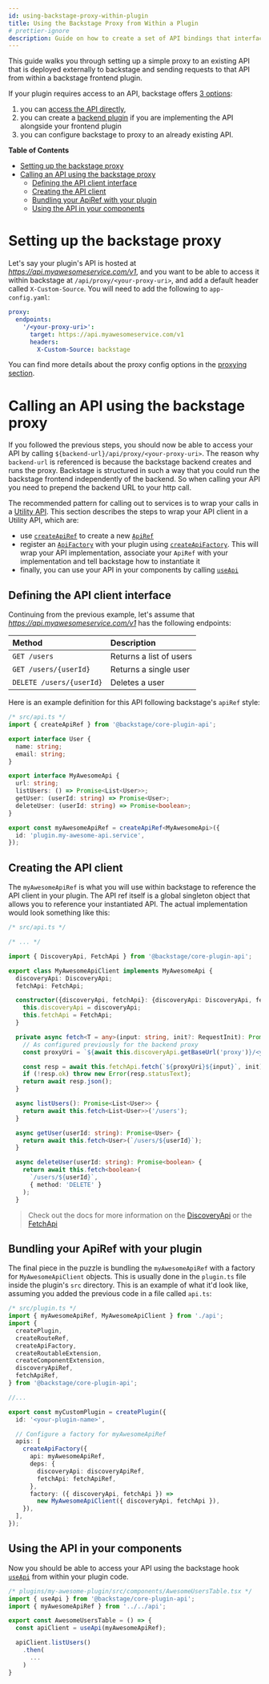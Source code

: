 ```yaml
---
id: using-backstage-proxy-within-plugin
title: Using the Backstage Proxy from Within a Plugin
# prettier-ignore
description: Guide on how to create a set of API bindings that interface with a backend via the backstage proxy
---
```


This guide walks you through setting up a simple proxy to an existing API that
is deployed externally to backstage and sending requests to that API from within
a backstage frontend plugin.

If your plugin requires access to an API, backstage offers
[3 options](../plugins/call-existing-api.md):

1. you can
   [access the API directly](../plugins/call-existing-api.md#issuing-requests-directly),
1. you can create a [backend plugin](../plugins/backend-plugin.md) if you are
   implementing the API alongside your frontend plugin
1. you can configure backstage to proxy to an already existing API.

**Table of Contents**

- [Setting up the backstage proxy](#setting-up-the-backstage-proxy)
- [Calling an API using the backstage proxy](#calling-an-api-using-the-backstage-proxy)
  - [Defining the API client interface](#defining-the-api-client-interface)
  - [Creating the API client](#creating-the-api-client)
  - [Bundling your ApiRef with your plugin](#bundling-your-apiref-with-your-plugin)
  - [Using the API in your components](#using-your-plugin-in-your-components)

# Setting up the backstage proxy

Let's say your plugin's API is hosted at _https://api.myawesomeservice.com/v1_,
and you want to be able to access it within backstage at
`/api/proxy/<your-proxy-uri>`, and add a default header called
`X-Custom-Source`. You will need to add the following to `app-config.yaml`:

```yaml
proxy:
  endpoints:
    '/<your-proxy-uri>':
      target: https://api.myawesomeservice.com/v1
      headers:
        X-Custom-Source: backstage
```

You can find more details about the proxy config options in the
[proxying section](../plugins/proxying.md).

# Calling an API using the backstage proxy

If you followed the previous steps, you should now be able to access your API by
calling `${backend-url}/api/proxy/<your-proxy-uri>`. The reason why
`backend-url` is referenced is because the backstage backend creates and runs
the proxy. Backstage is structured in such a way that you could run the
backstage frontend independently of the backend. So when calling your API you
need to prepend the backend URL to your http call.

The recommended pattern for calling out to services is to wrap your calls in a
[Utility API](../api/utility-apis.md). This section describes the steps to wrap
your API client in a Utility API, which are:

- use [`createApiRef`](../reference/core-plugin-api.createapiref.md) to create a
  new [`ApiRef`](../reference/core-plugin-api.apiref.md)
- register an [`ApiFactory`](../reference/core-plugin-api.apifactory.md) with
  your plugin using
  [`createApiFactory`](../reference/core-plugin-api.createapifactory.md). This
  will wrap your API implementation, associate your `ApiRef` with your
  implementation and tell backstage how to instantiate it
- finally, you can use your API in your components by calling
  [`useApi`](../reference/core-plugin-api.useapi.md)

## Defining the API client interface

Continuing from the previous example, let's assume that
_https://api.myawesomeservice.com/v1_ has the following endpoints:

| Method                   | Description             |
| :----------------------- | :---------------------- |
| `GET /users`             | Returns a list of users |
| `GET /users/{userId}`    | Returns a single user   |
| `DELETE /users/{userId}` | Deletes a user          |

Here is an example definition for this API following backstage's `apiRef` style:

```ts
/* src/api.ts */
import { createApiRef } from '@backstage/core-plugin-api';

export interface User {
  name: string;
  email: string;
}

export interface MyAwesomeApi {
  url: string;
  listUsers: () => Promise<List<User>>;
  getUser: (userId: string) => Promise<User>;
  deleteUser: (userId: string) => Promise<boolean>;
}

export const myAwesomeApiRef = createApiRef<MyAwesomeApi>({
  id: 'plugin.my-awesome-api.service',
});
```

## Creating the API client

The `myAwesomeApiRef` is what you will use within backstage to reference the API
client in your plugin. The API ref itself is a global singleton object that
allows you to reference your instantiated API. The actual implementation would
look something like this:

```ts
/* src/api.ts */

/* ... */

import { DiscoveryApi, FetchApi } from '@backstage/core-plugin-api';

export class MyAwesomeApiClient implements MyAwesomeApi {
  discoveryApi: DiscoveryApi;
  fetchApi: FetchApi;

  constructor({discoveryApi, fetchApi}: {discoveryApi: DiscoveryApi, fetchApi: FetchApi}) {
    this.discoveryApi = discoveryApi;
    this.fetchApi = FetchApi;
  }

  private async fetch<T = any>(input: string, init?: RequestInit): Promise<T> {
    // As configured previously for the backend proxy
    const proxyUri = `${await this.discoveryApi.getBaseUrl('proxy')}/<your-proxy-uri>`;

    const resp = await this.fetchApi.fetch(`${proxyUri}${input}`, init);
    if (!resp.ok) throw new Error(resp.statusText);
    return await resp.json();
  }

  async listUsers(): Promise<List<User>> {
    return await this.fetch<List<User>>('/users');
  }

  async getUser(userId: string): Promise<User> {
    return await this.fetch<User>(`/users/${userId}`);
  }

  async deleteUser(userId: string): Promise<boolean> {
    return await this.fetch<boolean>(
      `/users/${userId}`,
      { method: 'DELETE' }
    );
  }
```

> Check out the docs for more information on the
> [DiscoveryApi](../reference/core-plugin-api.discoveryapi.md) or the
> [FetchApi](../reference/core-plugin-api.fetchapi.md)

## Bundling your ApiRef with your plugin

The final piece in the puzzle is bundling the `myAwesomeApiRef` with a factory
for `MyAwesomeApiClient` objects. This is usually done in the `plugin.ts` file
inside the plugin's `src` directory. This is an example of what it'd look like,
assuming you added the previous code in a file called `api.ts`:

```ts
/* src/plugin.ts */
import { myAwesomeApiRef, MyAwesomeApiClient } from './api';
import {
  createPlugin,
  createRouteRef,
  createApiFactory,
  createRoutableExtension,
  createComponentExtension,
  discoveryApiRef,
  fetchApiRef,
} from '@backstage/core-plugin-api';

//...

export const myCustomPlugin = createPlugin({
  id: '<your-plugin-name>',

  // Configure a factory for myAwesomeApiRef
  apis: [
    createApiFactory({
      api: myAwesomeApiRef,
      deps: {
        discoveryApi: discoveryApiRef,
        fetchApi: fetchApiRef,
      },
      factory: ({ discoveryApi, fetchApi }) =>
        new MyAwesomeApiClient({ discoveryApi, fetchApi }),
    }),
  ],
});
```

## Using the API in your components

Now you should be able to access your API using the backstage hook
[`useApi`](../reference/core-plugin-api.useapi.md) from within your plugin code.

```ts
/* plugins/my-awesome-plugin/src/components/AwesomeUsersTable.tsx */
import { useApi } from '@backstage/core-plugin-api';
import { myAwesomeApiRef } from '../../api';

export const AwesomeUsersTable = () => {
  const apiClient = useApi(myAwesomeApiRef);

  apiClient.listUsers()
    .then(
      ...
    )
}
```
